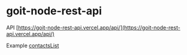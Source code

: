 # goit-node-rest-api

API [https://goit-node-rest-api.vercel.app/api/](https://goit-node-rest-api.vercel.app/api/)

Example [contactsList](https://goit-node-rest-api.vercel.app/api/contacts/)
